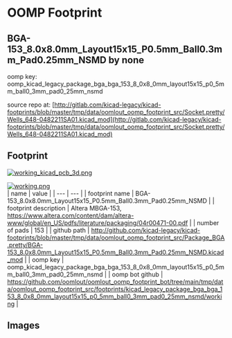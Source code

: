 # OOMP Footprint  
## BGA-153_8.0x8.0mm_Layout15x15_P0.5mm_Ball0.3mm_Pad0.25mm_NSMD  by none  
  
oomp key: oomp_kicad_legacy_package_bga_bga_153_8_0x8_0mm_layout15x15_p0_5mm_ball0_3mm_pad0_25mm_nsmd  
  
source repo at: [http://gitlab.com/kicad-legacy/kicad-footprints/blob/master/tmp/data/oomlout_oomp_footprint_src/Socket.pretty/Wells_648-0482211SA01.kicad_mod](http://gitlab.com/kicad-legacy/kicad-footprints/blob/master/tmp/data/oomlout_oomp_footprint_src/Socket.pretty/Wells_648-0482211SA01.kicad_mod)  
## Footprint  
  
[![working_kicad_pcb_3d.png](working_kicad_pcb_3d_600.png)](working_kicad_pcb_3d.png)  
  
[![working.png](working_600.png)](working.png)  
| name | value | 
| --- | --- | 
| footprint name | BGA-153_8.0x8.0mm_Layout15x15_P0.5mm_Ball0.3mm_Pad0.25mm_NSMD | 
| footprint description | Altera MBGA-153, https://www.altera.com/content/dam/altera-www/global/en_US/pdfs/literature/packaging/04r00471-00.pdf | 
| number of pads | 153 | 
| github path | http://github.com/kicad-legacy/kicad-footprints/blob/master/tmp/data/oomlout_oomp_footprint_src/Package_BGA.pretty/BGA-153_8.0x8.0mm_Layout15x15_P0.5mm_Ball0.3mm_Pad0.25mm_NSMD.kicad_mod | 
| oomp key | oomp_kicad_legacy_package_bga_bga_153_8_0x8_0mm_layout15x15_p0_5mm_ball0_3mm_pad0_25mm_nsmd | 
| oomp bot github | https://github.com/oomlout/oomlout_oomp_footprint_bot/tree/main/tmp/data/oomlout_oomp_footprint_src/footprints/kicad_legacy_package_bga_bga_153_8_0x8_0mm_layout15x15_p0_5mm_ball0_3mm_pad0_25mm_nsmd/working | 
## Images  

